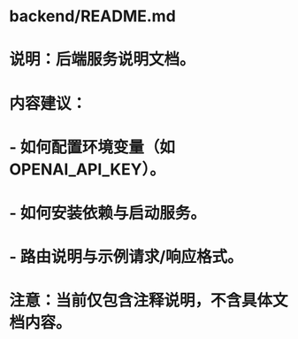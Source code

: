 # backend/README.md
# 说明：后端服务说明文档。
# 内容建议：
# - 如何配置环境变量（如 OPENAI_API_KEY）。
# - 如何安装依赖与启动服务。
# - 路由说明与示例请求/响应格式。
# 注意：当前仅包含注释说明，不含具体文档内容。